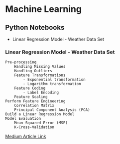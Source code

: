 # Machine Learning

## Python Notebooks
-   Linear Regression Model - Weather Data Set

### Linear Regression Model - Weather Data Set
    Pre-processing
        Handling Missing Values
        Handling Outliers 
        Feature Transformations 
            - Exponential transformation
            - Logarithm transformation
        Feature Coding
            - Label Encoding
        Feature Scaling
    Perform Feature Engineering
        Correlation Matrix
        Principal Component Analysis (PCA)
    Build a Linear Regression Model
    Model Evaluation
        Mean Squared Error (MSE) 
        K-Cross-Validation
    
[Medium Article Link](https://ameshmbjyw97.medium.com/machine-learning-9ddc09442eb0)
